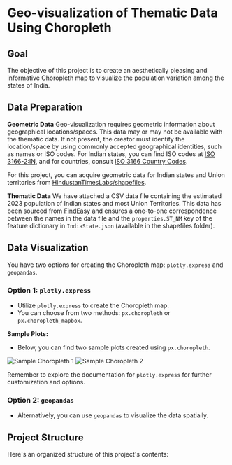 
# Geo-visualization of Thematic Data Using Choropleth

## Goal
The objective of this project is to create an aesthetically pleasing and informative Choropleth map to visualize the population variation among the states of India.

## Data Preparation

**Geometric Data**
Geo-visualization requires geometric information about geographical locations/spaces. This data may or may not be available with the thematic data. If not present, the creator must identify the location/space by using commonly accepted geographical identities, such as names or ISO codes. For Indian states, you can find ISO codes at [ISO 3166-2:IN](https://en.wikipedia.org/wiki/ISO_3166-2:IN), and for countries, consult [ISO 3166 Country Codes](https://en.wikipedia.org/wiki/List_of_ISO_3166_country_codes).

For this project, you can acquire geometric data for Indian states and Union territories from [HindustanTimesLabs/shapefiles](https://github.com/HindustanTimesLabs/shapefiles).

**Thematic Data**
We have attached a CSV data file containing the estimated 2023 population of Indian states and most Union Territories. This data has been sourced from [FindEasy](https://www.findeasy.in/top-indian-states-by-population/) and ensures a one-to-one correspondence between the names in the data file and the `properties.ST_NM` key of the feature dictionary in `IndiaState.json` (available in the shapefiles folder).

## Data Visualization

You have two options for creating the Choropleth map: `plotly.express` and `geopandas`.

### Option 1: `plotly.express`
- Utilize `plotly.express` to create the Choropleth map.
- You can choose from two methods: `px.choropleth` or `px.choropleth_mapbox`.

**Sample Plots:**
- Below, you can find two sample plots created using `px.choropleth`.

![Sample Choropleth 1](sample_choropleth_1.png)
![Sample Choropleth 2](sample_choropleth_2.png)

Remember to explore the documentation for `plotly.express` for further customization and options.

### Option 2: `geopandas`
- Alternatively, you can use `geopandas` to visualize the data spatially.

## Project Structure
Here's an organized structure of this project's contents:

